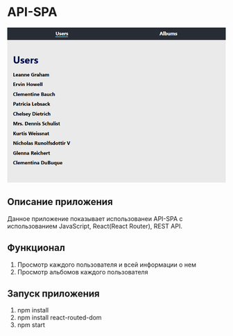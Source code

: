 # API-SPA

![](https://github.com/soqyew/API-SPA/blob/main/API.png?raw=true) 

## Описание приложения

Данное приложение показывает использованеи API-SPA с использованием JavaScript, React(React Router), REST API.


## Функционал
1. Просмотр каждого пользователя и всей информации о нем
2. Просмотр альбомов каждого пользователя

## Запуск приложения
1. npm install
2. npm install react-routed-dom
3. npm start
